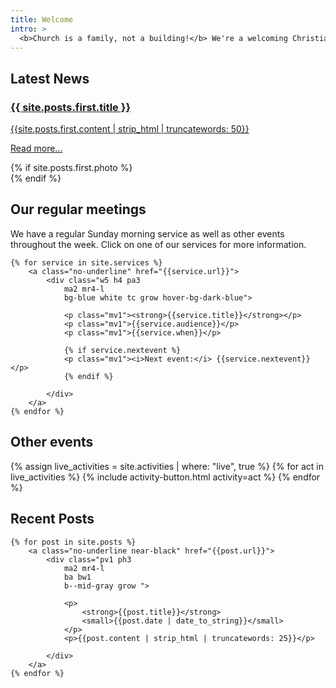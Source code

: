 ```yaml
---
title: Welcome
intro: >
  <b>Church is a family, not a building!</b> We're a welcoming Christian church based on the corner of Canning Road and Newton Street. We believe Jesus is the hope for the world and we want to share that real and lasting joy with you.
---
```

## Latest News

<div class="w-100 pv2 flex-l flex-wrap items-center-l">
	<div class="pa0 pl3
	ma2 cf
	ba bw1 b--mid-gray
	">
		<div class="w-100 fl-ns w-60-ns pa0 pr4">
			<a class="no-underline near-black" href="{{ site.posts.first.url }}">
				<h3>
					{{ site.posts.first.title }}
				</h3>
				<p>{{site.posts.first.content | strip_html | truncatewords: 50}}</p>
				<p class="tr w-100"><a href="{{ site.posts.first.url }}">Read more...</a></p>
			</a>
		</div>
		{% if site.posts.first.photo %}
			<div class="dn db-ns fr-ns w-40-ns h5 bg-center cover"
				style="background-image:url({{site.posts.first.photo}})">
			</div>
		{% endif %}
	</div>
</div>

## Our regular meetings
We have a regular Sunday morning service as well as other events throughout the week. Click on one of our services for more information.

<div class="w-100 pv2 flex-l flex-wrap items-center-l">

	{% for service in site.services %}
		<a class="no-underline" href="{{service.url}}">
			<div class="w5 h4 pa3
				ma2 mr4-l
				bg-blue white tc grow hover-bg-dark-blue">
				
				<p class="mv1"><strong>{{service.title}}</strong></p>
				<p class="mv1">{{service.audience}}</p>
				<p class="mv1">{{service.when}}</p>
				
				{% if service.nextevent %}
				<p class="mv1"><i>Next event:</i> {{service.nextevent}}</p>
				{% endif %}
				
			</div>
		</a>
	{% endfor %}

</div>

## Other events

<div class="w-100 pv2 flex-l flex-wrap items-center-l">
	{% assign live_activities = site.activities | where: "live", true %}
	{% for act in live_activities %}
		{% 	include activity-button.html
			activity=act
			%}
	{% endfor %}
</div>	

## Recent Posts

<div class="w-100 pv2 flex-l flex-wrap items-center-l">

	{% for post in site.posts %}
		<a class="no-underline near-black" href="{{post.url}}">
			<div class="pv1 ph3
				ma2 mr4-l
				ba bw1
				b--mid-gray grow ">
				
				<p>
					<strong>{{post.title}}</strong>
					<small>{{post.date | date_to_string}}</small>
				</p>
				<p>{{post.content | strip_html | truncatewords: 25}}</p>
				
			</div>
		</a>
	{% endfor %}

</div>	
